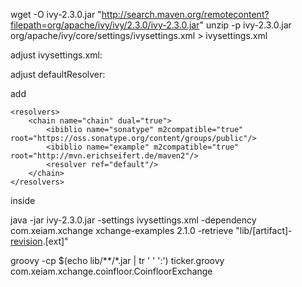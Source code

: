 wget -O ivy-2.3.0.jar "http://search.maven.org/remotecontent?filepath=org/apache/ivy/ivy/2.3.0/ivy-2.3.0.jar"
unzip -p ivy-2.3.0.jar org/apache/ivy/core/settings/ivysettings.xml > ivysettings.xml

adjust ivysettings.xml:

adjust defaultResolver:
        <settings defaultResolver="chain"/>

add

    <resolvers>
        <chain name="chain" dual="true">
            <ibiblio name="sonatype" m2compatible="true" root="https://oss.sonatype.org/content/groups/public"/>
            <ibiblio name="example" m2compatible="true" root="http://mvn.erichseifert.de/maven2"/>
            <resolver ref="default"/>
        </chain>
    </resolvers>

inside <ivysettings>


java -jar ivy-2.3.0.jar -settings ivysettings.xml -dependency com.xeiam.xchange xchange-examples 2.1.0 -retrieve "lib/[artifact]-[revision](-[classifier]).[ext]"

groovy -cp $(echo lib/**/*.jar | tr ' ' ':') ticker.groovy com.xeiam.xchange.coinfloor.CoinfloorExchange
